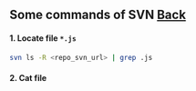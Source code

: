 ## Some commands of SVN [Back](./qa.md)

#### 1. Locate file `*.js`

```bash
svn ls -R <repo_svn_url> | grep .js
```

#### 2. Cat file
